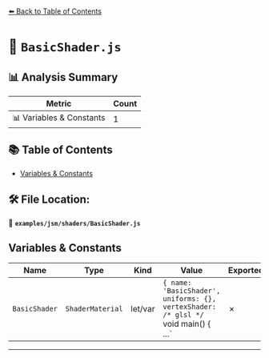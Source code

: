 [⬅️ Back to Table of Contents](../../../index.md)

# 📄 `BasicShader.js`

## 📊 Analysis Summary

| Metric | Count |
|--------|-------|
| 📊 Variables & Constants | 1 |

## 📚 Table of Contents

- [Variables & Constants](#variables-constants)

## 🛠️ File Location:
📂 **`examples/jsm/shaders/BasicShader.js`**

## Variables & Constants

| Name | Type | Kind | Value | Exported |
|------|------|------|-------|----------|
| `BasicShader` | `ShaderMaterial` | let/var | `{ name: 'BasicShader', uniforms: {}, vertexShader: /* glsl */` void main() { ...` | ✗ |


---